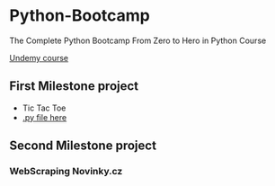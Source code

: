 # Python-Bootcamp
The Complete Python Bootcamp From Zero to Hero in Python Course

[Undemy course](https://www.udemy.com/course/complete-python-bootcamp/?kw=The+Complete+Python+Bootcamp+From+Zero+to+Hero+in+Python&src=sac)


## First Milestone project
- Tic Tac Toe
- [.py file here](https://github.com/OndrejZapletal99/Python-Bootcamp/blob/main/tic_tac_toe.py)

## Second Milestone project

### WebScraping Novinky.cz
